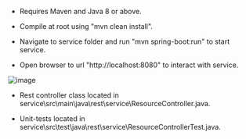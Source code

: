 - Requires Maven and Java 8 or above.

- Compile at root using "mvn clean install".

- Navigate to service folder and run "mvn spring-boot:run" to start service.

- Open browser to url "http://localhost:8080" to interact with service.

![image](https://user-images.githubusercontent.com/4963609/190649830-79c7b12d-9fe6-4e11-bc2c-d346536c517f.png)

- Rest controller class located in service\src\main\java\rest\service\ResourceController.java.

- Unit-tests located in service\src\test\java\rest\service\ResourceControllerTest.java.
